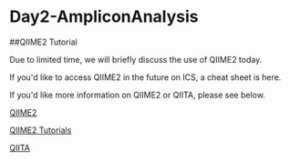 # Day2-AmpliconAnalysis

##QIIME2 Tutorial

Due to limited time, we will briefly discuss the use of QIIME2 today.  

If you'd like to access QIIME2 in the future on ICS, a cheat sheet is here.

If you'd like more information on QIIME2 or QIITA, please see below.

[QIIME2](https://qiime2.org/)

[QIIME2 Tutorials](https://docs.qiime2.org/2020.6/)

[QIITA](https://qiita.ucsd.edu/)
